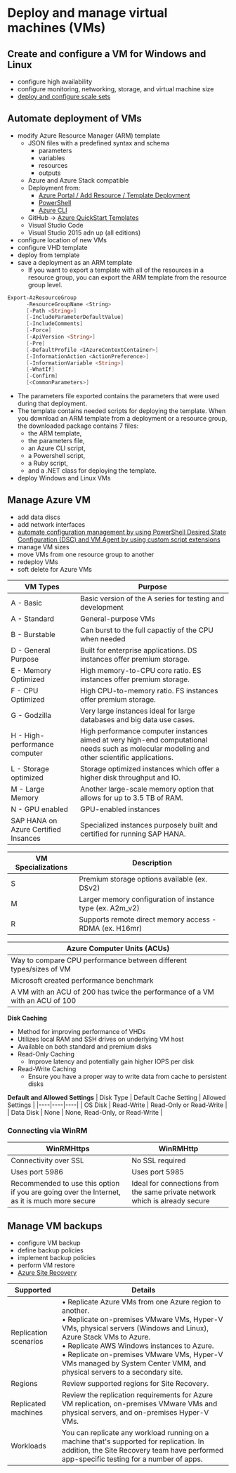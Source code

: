 # Deploy and manage virtual machines (VMs)

## Create and configure a VM for Windows and Linux

* configure high availability
* configure monitoring, networking, storage, and virtual machine size
* [deploy and configure scale sets](https://blogs.technet.microsoft.com/tangent_thoughts/2016/08/25/got-vm-scale-sets-aka-msazurevmss/)

## Automate deployment of VMs

* modify Azure Resource Manager (ARM) template
  * JSON files with a predefined syntax and schema
    * parameters
    * variables
    * resources
    * outputs
  * Azure and Azure Stack compatible
  * Deployment from:
    * [Azure Portal / Add Resource / Template Deployment](https://docs.microsoft.com/en-us/azure/azure-resource-manager/templates/quickstart-create-templates-use-the-portal?toc=%2Fazure%2Fvirtual-machines%2Fwindows%2Ftoc.json)
    * [PowerShell](https://docs.microsoft.com/en-us/azure/virtual-machines/windows/tutorial-manage-vm?toc=%2Fazure%2Fvirtual-machines%2Fwindows%2Ftoc.json)
    * [Azure CLI](https://docs.microsoft.com/en-us/azure/virtual-machines/windows/quick-create-cli)
  * GitHub -> [Azure QuickStart Templates](https://github.com/Azure/AzureStack-QuickStart-Templates)
  * Visual Studio Code
  * Visual Studio 2015 adn up (all editions)
* configure location of new VMs
* configure VHD template
* deploy from template
* save a deployment as an ARM template
  * If you want to export a template with all of the resources in a resource group, you can export the ARM template from the resource group level.

```Powershell
Export-AzResourceGroup
      -ResourceGroupName <String>
      [-Path <String>]
      [-IncludeParameterDefaultValue]
      [-IncludeComments]
      [-Force]
      [-ApiVersion <String>]
      [-Pre]
      [-DefaultProfile <IAzureContextContainer>]
      [-InformationAction <ActionPreference>]
      [-InformationVariable <String>]
      [-WhatIf]
      [-Confirm]
      [<CommonParameters>]
```

  * The parameters file exported contains the parameters that were used during that deployment.
  * The template contains needed scripts for deploying the template. When you download an ARM template from a deployment or a resource group, the downloaded package contains 7 files:
    * the ARM template,
    * the parameters file,
    * an Azure CLI script,
    * a Powershell script,
    * a Ruby script,
    * and a .NET class for deploying the template.
* deploy Windows and Linux VMs

## Manage Azure VM

* add data discs
* add network interfaces
* [automate configuration management by using PowerShell Desired State Configuration (DSC) and VM Agent by using custom script extensions](https://docs.microsoft.com/en-us/azure/virtual-machines/extensions/dsc-template)
* manage VM sizes
* move VMs from one resource group to another
* redeploy VMs
* soft delete for Azure VMs

| VM Types | Purpose |
|----|----|
| A - Basic | Basic version of the A series for testing and development |
| A - Standard | General-purpose VMs |
| B - Burstable | Can burst to the full capactiy of the CPU when needed |
| D - General Purpose | Built for enterprise applications. DS instances offer premium storage. |
| E - Memory Optimized | High memory-to-CPU core ratio. ES instances offer premium storage. |
| F - CPU Optimized | High CPU-to-memory ratio. FS instances offer premium storage. |
| G - Godzilla | Very large instances ideal for large databases and big data use cases. |
| H - High-performance computer | High performance computer instances aimed at very high-end computational needs such as molecular modeling and other scientific applications. |
| L - Storage optimized | Storage optimized instances which offer a higher disk throughput and IO. |
| M - Large Memory | Another large-scale memory option that allows for up to 3.5 TB of RAM. |
| N - GPU enabled | GPU-enabled instances |
| SAP HANA on Azure Certified Insances | Specialized instances purposely built and certified for running SAP HANA. |

| VM Specializations | Description |
|----|----|
| S | Premium storage options available (ex. DSv2) |
| M | Larger memory configuration of instance type (ex. A2m_v2) |
| R | Supports remote direct memory access - RDMA (ex. H16mr) |

| Azure Computer Units (ACUs) |
|----|
| Way to compare CPU performance between different types/sizes of VM |
| Microsoft created performance benchmark |
| A VM with an ACU of 200 has twice the performance of a VM with an ACU of 100 |

**Disk Caching**
* Method for improving performance of VHDs
* Utilizes local RAM and SSH drives on underlying VM host
* Available on both standard and premium disks
* Read-Only Caching
  - Improve latency and potentially gain higher IOPS per disk
* Read-Write Caching
  - Ensure you have a proper way to write data from cache to persistent disks

**Default and Allowed Settings**
| Disk Type | Default Cache Setting | Allowed Settings |
|----|----|----|
| OS Disk | Read-Write | Read-Only or Read-Write |
| Data Disk | None | None, Read-Only, or Read-Write |

### Connecting via WinRM

| WinRMHttps | WinRMHttp |
|----|----|
| Connectivity over SSL | No SSL required |
| Uses port 5986 | Uses port 5985 |
| Recommended to use this option if you are going over the Internet, as it is much more secure | Ideal for connections from the same private network which is already secure |

## Manage VM backups

* configure VM backup
* define backup policies
* implement backup policies
* perform VM restore
* [Azure Site Recovery](https://docs.microsoft.com/en-us/azure/site-recovery/site-recovery-overview)

| Supported | Details |
|----|----|
| Replication scenarios | • Replicate Azure VMs from one Azure region to another. <br/>• Replicate on-premises VMware VMs, Hyper-V VMs, physical servers (Windows and Linux), Azure Stack VMs to Azure.<br/>• Replicate AWS Windows instances to Azure.<br/>• Replicate on-premises VMware VMs, Hyper-V VMs managed by System Center VMM, and physical servers to a secondary site.|
| Regions | Review supported regions for Site Recovery. |
| Replicated machines | Review the replication requirements for Azure VM replication, on-premises VMware VMs and physical servers, and on-premises Hyper-V VMs. |
| Workloads | You can replicate any workload running on a machine that's supported for replication. In addition, the Site Recovery team have performed app-specific testing for a number of apps. |
